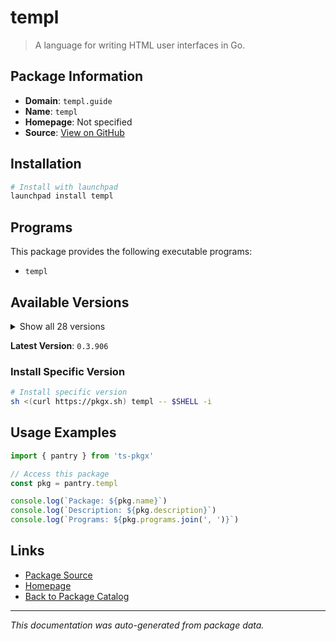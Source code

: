 # templ

> A language for writing HTML user interfaces in Go.

## Package Information

- **Domain**: `templ.guide`
- **Name**: `templ`
- **Homepage**: Not specified
- **Source**: [View on GitHub](https://github.com/pkgxdev/pantry/tree/main/projects/templ.guide/package.yml)

## Installation

```bash
# Install with launchpad
launchpad install templ
```

## Programs

This package provides the following executable programs:

- `templ`

## Available Versions

<details>
<summary>Show all 28 versions</summary>

- `0.3.906`, `0.3.898`, `0.3.894`, `0.3.887`, `0.3.865`
- `0.3.857`, `0.3.856`, `0.3.850`, `0.3.833`, `0.3.819`
- `0.2.793`, `0.2.778`, `0.2.771`, `0.2.747`, `0.2.742`
- `0.2.731`, `0.2.707`, `0.2.697`, `0.2.680`, `0.2.663`
- `0.2.648`, `0.2.646`, `0.2.639`, `0.2.598`, `0.2.543`
- `0.2.513`, `0.2.501`, `0.2.476`

</details>

**Latest Version**: `0.3.906`

### Install Specific Version

```bash
# Install specific version
sh <(curl https://pkgx.sh) templ -- $SHELL -i
```

## Usage Examples

```typescript
import { pantry } from 'ts-pkgx'

// Access this package
const pkg = pantry.templ

console.log(`Package: ${pkg.name}`)
console.log(`Description: ${pkg.description}`)
console.log(`Programs: ${pkg.programs.join(', ')}`)
```

## Links

- [Package Source](https://github.com/pkgxdev/pantry/tree/main/projects/templ.guide/package.yml)
- [Homepage](#)
- [Back to Package Catalog](../../package-catalog.md)

---

*This documentation was auto-generated from package data.*
